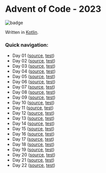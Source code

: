 # Advent of Code - 2023
![badge](https://github.com/VR4J/advent-of-code-2023/actions/workflows/test.yml/badge.svg?branch=main)

Written in [Kotlin](https://kotlinlang.org/).

### Quick navigation:
* Day 01 ([source](./src/main/kotlin/be/vreijsenj/aoc/days/Day01.kt), [test](./src/test/groovy/be/vreijsenj/aoc/days/Day01Test.groovy))
* Day 02 ([source](./src/main/kotlin/be/vreijsenj/aoc/days/Day02.kt), [test](./src/test/groovy/be/vreijsenj/aoc/days/Day02Test.groovy))
* Day 03 ([source](./src/main/kotlin/be/vreijsenj/aoc/days/Day03.kt), [test](./src/test/groovy/be/vreijsenj/aoc/days/Day03Test.groovy))
* Day 04 ([source](./src/main/kotlin/be/vreijsenj/aoc/days/Day04.kt), [test](./src/test/groovy/be/vreijsenj/aoc/days/Day04Test.groovy))
* Day 05 ([source](./src/main/kotlin/be/vreijsenj/aoc/days/Day05.kt), [test](./src/test/groovy/be/vreijsenj/aoc/days/Day05Test.groovy))
* Day 06 ([source](./src/main/kotlin/be/vreijsenj/aoc/days/Day06.kt), [test](./src/test/groovy/be/vreijsenj/aoc/days/Day06Test.groovy))
* Day 07 ([source](./src/main/kotlin/be/vreijsenj/aoc/days/Day07.kt), [test](./src/test/groovy/be/vreijsenj/aoc/days/Day07Test.groovy))
* Day 08 ([source](./src/main/kotlin/be/vreijsenj/aoc/days/Day08.kt), [test](./src/test/groovy/be/vreijsenj/aoc/days/Day08Test.groovy))
* Day 09 ([source](./src/main/kotlin/be/vreijsenj/aoc/days/Day09.kt), [test](./src/test/groovy/be/vreijsenj/aoc/days/Day09Test.groovy))
* Day 10 ([source](./src/main/kotlin/be/vreijsenj/aoc/days/Day10.kt), [test](./src/test/groovy/be/vreijsenj/aoc/days/Day10Test.groovy))
* Day 11 ([source](./src/main/kotlin/be/vreijsenj/aoc/days/Day11.kt), [test](./src/test/groovy/be/vreijsenj/aoc/days/Day11Test.groovy))
* Day 12 ([source](./src/main/kotlin/be/vreijsenj/aoc/days/Day12.kt), [test](./src/test/groovy/be/vreijsenj/aoc/days/Day12Test.groovy))
* Day 13 ([source](./src/main/kotlin/be/vreijsenj/aoc/days/Day13.kt), [test](./src/test/groovy/be/vreijsenj/aoc/days/Day13Test.groovy))
* Day 14 ([source](./src/main/kotlin/be/vreijsenj/aoc/days/Day14.kt), [test](./src/test/groovy/be/vreijsenj/aoc/days/Day14Test.groovy))
* Day 15 ([source](./src/main/kotlin/be/vreijsenj/aoc/days/Day15.kt), [test](./src/test/groovy/be/vreijsenj/aoc/days/Day15Test.groovy))
* Day 16 ([source](./src/main/kotlin/be/vreijsenj/aoc/days/Day16.kt), [test](./src/test/groovy/be/vreijsenj/aoc/days/Day16Test.groovy))
* Day 17 ([source](./src/main/kotlin/be/vreijsenj/aoc/days/Day17.kt), [test](./src/test/groovy/be/vreijsenj/aoc/days/Day17Test.groovy))
* Day 18 ([source](./src/main/kotlin/be/vreijsenj/aoc/days/Day18.kt), [test](./src/test/groovy/be/vreijsenj/aoc/days/Day18Test.groovy))
* Day 19 ([source](./src/main/kotlin/be/vreijsenj/aoc/days/Day19.kt), [test](./src/test/groovy/be/vreijsenj/aoc/days/Day19Test.groovy))
* Day 20 ([source](./src/main/kotlin/be/vreijsenj/aoc/days/Day20.kt), [test](./src/test/groovy/be/vreijsenj/aoc/days/Day20Test.groovy))
* Day 21 ([source](./src/main/kotlin/be/vreijsenj/aoc/days/Day21.kt), [test](./src/test/groovy/be/vreijsenj/aoc/days/Day21Test.groovy))
* Day 22 ([source](./src/main/kotlin/be/vreijsenj/aoc/days/Day22.kt), [test](./src/test/groovy/be/vreijsenj/aoc/days/Day22Test.groovy))
